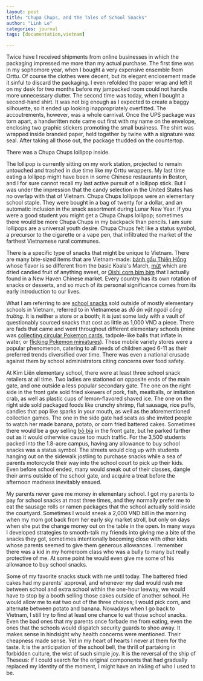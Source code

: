 ```yaml
---
layout: post
title: "Chupa Chups, and the Tales of School Snacks"
author: "Linh Le"
categories: journal
tags: [documentation,vietnam]

---
```

Twice have I received shipments from online businesses in which the packaging impressed me more than my actual purchase. The first time was in my sophomore year, when I bought a very expensive ensemble from Orttu. Of course the clothes were decent, but its elegant enclosement made it sinful to discard the packaging. I even refolded the paper wrap and left it on my desk for two months before my jampacked room could not handle more unnecessary clutter. The second time was today, when I bought a second-hand shirt. It was not big enough as I expected to create a baggy silhouette, so it ended up looking inappropriately overfitted. The accoutrements, however, was a whole carnival. Once the UPS package was torn apart, a handwritten note came out first with my name on the envelope, enclosing two graphic stickers promoting the small business. The shirt was wrapped inside branded paper, held together by twine with a signature wax seal. After taking all those out, the package thudded on the countertop.

There was a Chupa Chups lollipop inside.

The lollipop is currently sitting on my work station, projected to remain untouched and trashed in due time like my Orttu wrappers. My last time eating a lollipop might have been in some Chinese restaurants in Boston, and I for sure cannot recall my last active pursuit of a lollipop stick. But I was under the impression that the candy selection in the United States has no overlap with that of Vietnam. Chupa Chups lollipops were an elementary school staple. They were bought in a bag of twenty for a dollar, and an automatic inclusion in the snack assortment during Lunar New Year. If you were a good student you might get a Chupa Chups lollipop; sometimes there would be more Chupa Chups in my backpack than pencils. I am sure lollipops are a universal youth desire. Chupa Chups felt like a status symbol, a precursor to the cigarette or a vape pen, that infiltrated the market of the farthest Vietnamese rural communes.

There is a specific type of snacks that might be unique to Vietnam. There are many bite-sized items that are Vietnam-made: [bánh gấu Thiên Hồng](https://tomitamart.vn/banh-gau-thien-hong-350g-p6350) whose flavor is so different from the basic Koala's March, [mứt](https://vi.wikipedia.org/wiki/Mứt) which are dried candied fruit of anything sweet, or [Oishi corn bim bim](https://shopee.vn/Bim-bim-Oishi-snack-bắp-ng%E1%BB%8Dt-45gr-i.194400536.7125112334) that I actually found in a New Haven Chinese market. Every country has its own rotation of snacks or desserts, and so much of its personal significance comes from its early introduction to our lives.

What I am referring to are [school snacks](https://giadinh.suckhoedoisong.vn/hai-hung-do-an-vat-khu-vuc-cong-truong-1-giat-minh-nhung-loai-do-an-sieu-re-khong-ro-nguon-goc-172191207184149851.htm) sold outside of mostly elementary schools in Vietnam, referred to in Vietnamese as <em>đồ ăn vặt ngoài cổng trường</em>. It is neither a store or a booth; it is just some lady with a vault of questionably sourced snacks that cost as little as 1,000 VND a piece. There are fads that came and went throughout different elementary schools (mine was [collecting circular Pokemon cards](https://www.facebook.com/xaxichetSitcom/photos/đập-bài-pokemon/2122047481410033/), tadpole-like balls that inflate in water, or [flicking Pokemon miniatures](https://shopee.vn/24-cái-mô-hình-đồ-chơi-Pokemon-mini-bằng-nhựa-PVC-màu-sắc-ngẫu-nhiên-i.128397919.2013865591)). These mobile variety stores were a popular phenomenon, catering to all needs of children aged 6-11 as their preferred trends diversified over time. There was even a national crusade against them by school administrators citing concerns over food safety.

At Kim Liên elementary school, there were at least three school snack retailers at all time. Two ladies are stationed on opposite ends of the main gate, and one outside a less popular secondary gate. The one on the right side in the front gate sold fried skewers of pork, fish, meatballs, or imitation crab, as well as plastic cups of lemon-flavored shaved ice. The one on the right side sold packaged foods like crunchy shrimp, flat sausage, rice puffs, candies that pop like sparks in your mouth, as well as the aforementioned collection games. The one in the side gate had seats as she invited people to watch her made banana, potato, or corn fried battered cakes. Sometimes there would be a guy selling [bò bía](https://vnexpress.net/nhung-lam-tuong-ve-mon-bo-bia-4335012.html) in the front gate, but he parked farther out as it would otherwise cause too much traffic. For the 3,500 students packed into the 1.8-acre campus, having any allowance to buy school snacks was a status symbol. The streets would clog up with students hanging out on the sidewalk jostling to purchase snacks while a sea of parents motorcycle their way into the school court to pick up their kids. Even before school ended, many would sneak out of their classes, dangle their arms outside of the school gate, and acquire a treat before the afternoon madness inevitably ensued.

My parents never gave me money in elementary school. I got my parents to pay for school snacks at most three times, and they normally prefer me to eat the sausage rolls or ramen packages that the school actually sold inside the courtyard. Sometimes I would sneak a 2,000 VND bill in the morning when my mom got back from her early sky market stroll, but only on days when she put the change money out on the table in the open. In many ways I developed strategies to smooth-talk my friends into giving me a bite of the snacks they got, sometimes intentionally becoming close with other kids whose parents seemed to give them generous allowances. I remember there was a kid in my homeroom class who was a bully to many but really protective of me. At some point he would even give me some of his allowance to buy school snacks.

Some of my favorite snacks stuck with me until today. The battered fried cakes had my parents' approval, and whenever my dad would rush me between school and extra school within the one-hour leeway, we would have to stop by a booth selling those cakes outside of another school. He would allow me to eat two out of the three choices; I would pick corn, and alternate between potato and banana. Nowadays when I go back to Vietnam, I still try to find at least one chance to eat those school snacks. Even the bad ones that my parents once forbade me from eating, even the ones that the schools would dispatch security guards to shoo away. It makes sense in hindsight why health concerns were mentioned. Their cheapness made sense. Yet in my heart of hearts I never at them for the taste. It is the anticipation of the school bell, the thrill of partaking in forbidden culture, the wist of such simple joy. It is the reversal of the ship of Theseus: if I could search for the original components that had gradually replaced my identity of the moment, I might have an inkling of who I used to be.